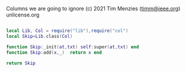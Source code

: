 
Columns we are going to ignore
(c) 2021 Tim Menzies (timm@ieee.org) unlicense.org

```lua

local Lib, Col = require("lib"),require("col")
local Skip=Lib.class(Col)

function Skip:_init(at,txt) self:super(at,txt) end
function Skip:add(x,_)  return x end

return Skip
```

